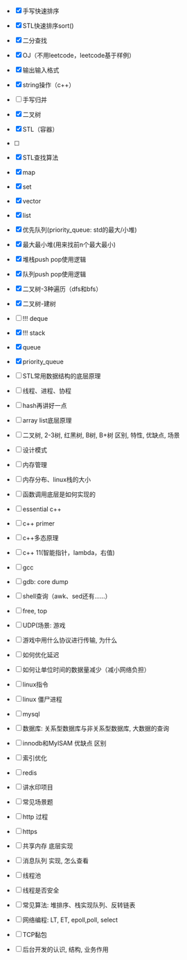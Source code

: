 - [x] 手写快速排序
- [x] STL快速排序sort()
- [x] 二分查找
- [x] OJ（不用leetcode，leetcode基于样例）
- [x] 输出输入格式
- [x] string操作（c++）
- [ ] 手写归并
- [x] 二叉树
- [x] STL（容器）
- [ ] 
- [x] STL查找算法
- [x] map
- [x] set
- [x] vector
- [x] list
- [x] 优先队列(priority_queue: std的最大/小堆)
- [x] 最大最小堆(用来找前n个最大最小)
- [x] 堆栈push pop使用逻辑
- [x] 队列push pop使用逻辑
- [x] 二叉树-3种遍历（dfs和bfs）
- [x] 二叉树-建树
- [ ] !!! deque
- [x] !!! stack
- [x] queue
- [x] priority_queue



- [ ] STL常用数据结构的底层原理
- [ ] 线程、进程、协程
- [ ] hash再讲好一点
- [ ] array list底层原理
- [ ] 二叉树, 2-3树, 红黑树, B树, B+树 区别, 特性, 优缺点, 场景
- [ ] 设计模式
- [ ] 内存管理
- [ ] 内存分布、linux栈的大小
- [ ]  函数调用底层是如何实现的
- [ ] essential c++
- [ ] c++ primer
- [ ] c++多态原理
- [ ] c++ 11(智能指针，lambda，右值)
- [ ] gcc
- [ ] gdb: core dump
- [ ] shell查询（awk、sed还有……）
- [ ] free, top
- [ ] UDP(场景: 游戏
- [ ] 游戏中用什么协议进行传输, 为什么
- [ ] 如何优化延迟
- [ ] 如何让单位时间的数据量减少（减小网络负担）
- [ ] linux指令
- [ ] linux 僵尸进程
- [ ] mysql
- [ ] 数据库: 关系型数据库与非关系型数据库, 大数据的查询
- [ ] innodb和MyISAM 优缺点 区别 
- [ ] 索引优化
- [ ] redis
- [ ] 讲水印项目
- [ ] 常见场景题
- [ ] http 过程
- [ ] https
- [ ] 共享内存 底层实现
- [ ] 消息队列 实现, 怎么查看
- [ ] 线程池
- [ ] 线程是否安全
- [ ] 常见算法: 堆排序、栈实现队列、反转链表
- [ ] 网络编程: LT, ET, epoll,poll, select
- [ ] TCP黏包
- [ ] 后台开发的认识, 结构, 业务作用